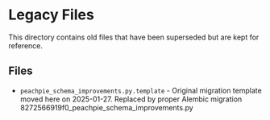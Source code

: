 # Legacy Files

This directory contains old files that have been superseded but are kept for reference.

## Files

- `peachpie_schema_improvements.py.template` - Original migration template moved here on 2025-01-27. Replaced by proper Alembic migration 8272566919f0_peachpie_schema_improvements.py